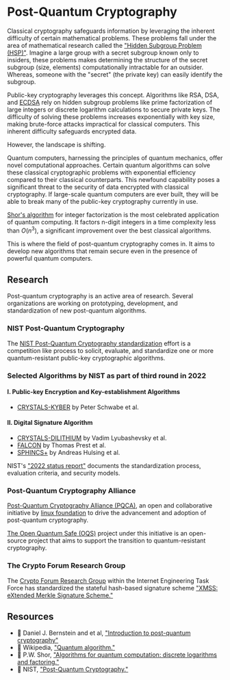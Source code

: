 # Post-Quantum Cryptography

Classical cryptography safeguards information by leveraging the inherent difficulty of certain mathematical problems. These problems fall under the area of mathematical research called the ["Hidden Subgroup Problem (HSP)"](https://en.wikipedia.org/wiki/Hidden_subgroup_problem). Imagine a large group with a secret subgroup known only to insiders, these problems makes determining the structure of the secret subgroup (size, elements) computationally intractable for an outsider. Whereas, someone with the "secret" (the private key) can easily identify the subgroup.

Public-key cryptography leverages this concept. Algorithms like RSA, DSA, and [ECDSA](/wiki/Cryptography/ecdsa.md) rely on hidden subgroup problems like prime factorization of large integers or discrete logarithm calculations to secure private keys. The difficulty of solving these problems increases exponentially with key size, making brute-force attacks impractical for classical computers. This inherent difficulty safeguards encrypted data.

However, the landscape is shifting.

Quantum computers, harnessing the principles of quantum mechanics, offer novel computational approaches. Certain quantum algorithms can solve these classical cryptographic problems with exponential efficiency compared to their classical counterparts. This newfound capability poses a significant threat to the security of data encrypted with classical cryptography. If large-scale quantum computers are ever built, they will be able to break many of the public-key cryptography currently in use.

[Shor's algorithm](https://ieeexplore.ieee.org/document/365700) for integer factorization is the most celebrated application of quantum computing. It factors n-digit integers in a time complexity less than $O(n^3)$, a significant improvement over the best classical algorithms.

This is where the field of post-quantum cryptography comes in. It aims to develop new algorithms that remain secure even in the presence of powerful quantum computers.

## Research

Post-quantum cryptography is an active area of research. Several organizations are working on prototyping, development, and standardization of new post-quantum algorithms.

### NIST Post-Quantum Cryptography

The [NIST Post-Quantum Cryptography standardization](https://csrc.nist.gov/projects/post-quantum-cryptography) effort is a competition like process to solicit, evaluate, and standardize one or more quantum-resistant public-key cryptographic algorithms.

### Selected Algorithms by NIST as part of third round in 2022

#### I. Public-key Encryption and Key-establishment Algorithms

- [CRYSTALS-KYBER](https://pq-crystals.org/) by Peter Schwabe et al.

#### II. Digital Signature Algorithm

- [CRYSTALS-DILITHIUM](https://pq-crystals.org/) by Vadim Lyubashevsky et al.
- [FALCON](https://falcon-sign.info/) by Thomas Prest et al.
- [SPHINCS+](https://falcon-sign.info/) by Andreas Hulsing et al.

 NIST's ["2022 status report"](https://tsapps.nist.gov/publication/get_pdf.cfm?pub_id=934458) documents the standardization process, evaluation criteria, and security models.

### Post-Quantum Cryptography Alliance

[Post-Quantum Cryptography Alliance (PQCA)](https://pqca.org/), an open and collaborative initiative by [linux foundation](https://www.linuxfoundation.org/press/announcing-the-post-quantum-cryptography-alliance-pqca) to drive the advancement and adoption of post-quantum cryptography.

[The Open Quantum Safe (OQS)](https://openquantumsafe.org/) project under this initiative is an open-source project that aims to support the transition to quantum-resistant cryptography.

### The Crypto Forum Research Group

The [Crypto Forum Research Group](https://datatracker.ietf.org/rg/cfrg/about/) within the Internet Engineering Task Force has standardized the stateful hash-based signature scheme ["XMSS: eXtended Merkle Signature Scheme."](https://datatracker.ietf.org/doc/rfc8391/)

## Resources

- 📝 Daniel J. Bernstein and et al, ["Introduction to post-quantum cryptography"](https://pqcrypto.org/www.springer.com/cda/content/document/cda_downloaddocument/9783540887010-c1.pdf)
- 📝 Wikipedia, ["Quantum algorithm."](https://en.wikipedia.org/wiki/Quantum_algorithm)
- 📝 P.W. Shor, ["Algorithms for quantum computation: discrete logarithms and factoring."](https://ieeexplore.ieee.org/document/365700)
- 📝 NIST, ["Post-Quantum Cryptography."](https://csrc.nist.gov/projects/post-quantum-cryptography)
